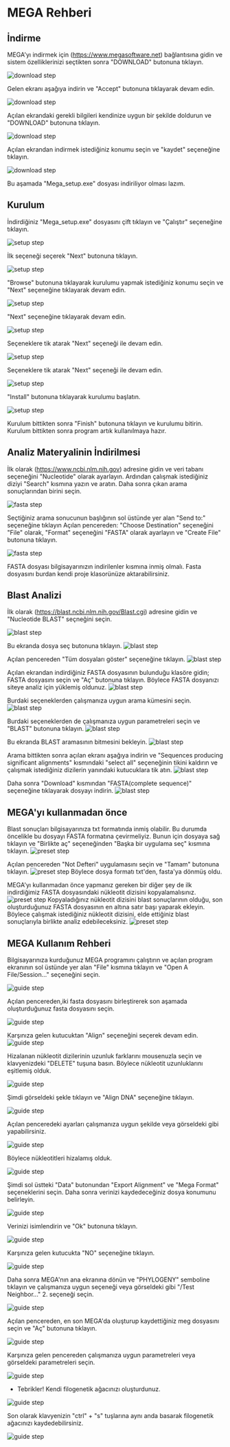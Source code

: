 # MEGA Rehberi
## İndirme
MEGA'yı indirmek için (https://www.megasoftware.net) bağlantısına gidin ve sistem özelliklerinizi seçtikten sonra "DOWNLOAD" butonuna tıklayın.

![download step](images/mega_download1.png)

Gelen ekranı aşağıya indirin ve "Accept" butonuna tıklayarak devam edin.

![download step](images/mega_download2.png)

Açılan ekrandaki gerekli bilgileri kendinize uygun bir şekilde doldurun ve "DOWNLOAD" butonuna tıklayın.

![download step](images/mega_download3.png)

Açılan ekrandan indirmek istediğiniz konumu seçin ve "kaydet" seçeneğine tıklayın.

![download step](images/mega_download4.png)

Bu aşamada "Mega_setup.exe" dosyası indiriliyor olması lazım.

## Kurulum

İndirdiğiniz "Mega_setup.exe" dosyasını çift tıklayın ve "Çalıştır" seçeneğine tıklayın.

![setup step](images/mega_setup1.png)


İlk seçeneği seçerek "Next" butonuna tıklayın. 

![setup step](images/mega_setup2.png)


"Browse" butonuna tıklayarak kurulumu yapmak istediğiniz konumu seçin ve "Next" seçeneğine tıklayarak devam edin.

![setup step](images/mega_setup3.png)


"Next" seçeneğine tıklayarak devam edin.

![setup step](images/mega_setup4.png)

Seçeneklere tik atarak "Next" seçeneği ile devam edin.

![setup step](images/mega_setup5.png)

Seçeneklere tik atarak "Next" seçeneği ile devam edin.

![setup step](images/mega_setup6.png)

"Install" butonuna tıklayarak kurulumu başlatın.

![setup step](images/mega_setup7.png)

Kurulum bittikten sonra "Finish" butonuna tıklayın ve kurulumu bitirin. Kurulum bittikten sonra program artık kullanılmaya hazır.

## Analiz Materyalinin İndirilmesi

İlk olarak (https://www.ncbi.nlm.nih.gov) adresine gidin ve veri tabanı seçeneğini "Nucleotide" olarak ayarlayın. Ardından çalışmak istediğiniz diziyi "Search" kısmına yazın ve aratın. Daha sonra çıkan arama sonuçlarından birini seçin.

![fasta step](images/mega_fasta1.png)

Seçtiğiniz arama sonucunun başlığının sol üstünde yer alan "Send to:" seçeneğine tıklayın
Açılan pencereden: 
"Choose Destination" seçeneğini "File" olarak,
"Format" seçeneğini "FASTA" olarak ayarlayın ve "Create File" butonuna tıklayın.

![fasta step](images/mega_fasta2.png)

FASTA dosyası bilgisayarınızın indirilenler kısmına inmiş olmalı. Fasta dosyasını burdan kendi proje klasorünüze aktarabilirsiniz.

## Blast Analizi

İlk olarak (https://blast.ncbi.nlm.nih.gov/Blast.cgi) adresine gidin ve "Nucleotide BLAST" seçneğini seçin.

![blast step](images/mega_blast1.png)

Bu ekranda dosya seç butonuna tıklayın.
![blast step](images/mega_blast2.png)

Açılan pencereden "Tüm dosyaları göster" seçeneğine tıklayın.
![blast step](images/mega_blast3.png)

Açılan ekrandan indirdiğiniz FASTA dosyasının bulunduğu klasöre gidin; FASTA dosyasını seçin ve "Aç" butonuna tıklayın.
Böylece FASTA dosyanızı siteye analiz için yüklemiş oldunuz.
![blast step](images/mega_blast4.png)

Burdaki seçeneklerden çalışmanıza uygun arama kümesini seçin.
![blast step](images/mega_blast5.png)

Burdaki seçeneklerden de çalışmanıza uygun parametreleri seçin ve "BLAST" butonuna tıklayın.
![blast step](images/mega_blast6.png)

Bu ekranda BLAST aramasının bitmesini bekleyin.
![blast step](images/mega_blast7.png)

Arama bittikten sonra açılan ekranı aşağıya indirin ve "Sequences producing significant alignments" kısmındaki "select all" seçeneğinin tikini kaldırın ve çalışmak istediğiniz dizilerin yanındaki kutucuklara tik atın.
![blast step](images/mega_blast8.png)

Daha sonra "Download" kısmından "FASTA(complete sequence)" seçeneğine tıklayarak dosyayı indirin.
![blast step](images/mega_blast9.png)

## MEGA'yı kullanmadan önce

Blast sonuçları bilgisayarınıza txt formatında inmiş olabilir. Bu durumda öncelikle bu dosyayı FASTA formatına çevirmeliyiz. Bunun için dosyaya sağ tıklayın ve "Birlikte aç" seçeneğinden "Başka bir uygulama seç" kısmına tıklayın.
![preset step](images/mega_preset1.png)

Açılan pencereden "Not Defteri" uygulamasını seçin ve "Tamam" butonuna tıklayın.
![preset step](images/mega_preset2.png)
Böylece dosya formatı txt'den, fasta'ya dönmüş oldu.



MEGA'yı kullanmadan önce yapmanız gereken bir diğer şey de ilk indirdiğimiz FASTA dosyasındaki nükleotit dizisini kopyalamalısınız.
![preset step](images/mega_preset4.png)
Kopyaladığınız nükleotit dizisini blast sonuçlarının olduğu, son oluşturduğunuz FASTA dosyasının en altına satır başı yaparak ekleyin.
Böylece çalışmak istediğiniz nükleotit dizisini, elde ettiğiniz blast sonuçlarıyla birlikte analiz edebileceksiniz.
![preset step](images/mega_preset3.png)

## MEGA Kullanım Rehberi

Bilgisayarınıza kurduğunuz MEGA programını çalıştırın ve açılan program ekranının sol üstünde yer alan "File" kısmına tıklayın ve "Open A File/Session..." seçeneğini seçin.

![guide step](images/mega_guide1.png)

Açılan pencereden,iki fasta dosyasını birleştirerek son aşamada oluşturduğunuz fasta dosyasını seçin.

![guide step](images/mega_guide2.png)

Karşınıza gelen kutucuktan "Align" seçeneğini seçerek devam edin.
![guide step](images/mega_guide3.png)

Hizalanan nükleotit dizilerinin uzunluk farklarını mousenuzla seçin ve klavyenizdeki "DELETE" tuşuna basın.
Böylece nükleotit uzunluklarını eşitlemiş olduk.

![guide step](images/mega_guide4.png)

Şimdi görseldeki şekle tıklayın ve "Align DNA" seçeneğine tıklayın.

![guide step](images/mega_guide5.png)

Açılan penceredeki ayarları çalışmanıza uygun şekilde veya görseldeki gibi yapabilirsiniz.

![guide step](images/mega_guide6.png)

Böylece nükleotitleri hizalamış olduk.

![guide step](images/mega_guide7.png)

Şimdi sol üstteki "Data" butonundan "Export Alignment" ve "Mega Format" seçeneklerini seçin. Daha sonra verinizi kaydedeceğiniz dosya konumunu belirleyin.

![guide step](images/mega_guide8.png)

Verinizi isimlendirin ve "Ok" butonuna tıklayın.

![guide step](images/mega_guide9.png)

Karşınıza gelen kutucukta "NO" seçeneğine tıklayın.

![guide step](images/mega_guide10.png)

Daha sonra MEGA'nın ana ekranına dönün ve "PHYLOGENY" semboline tıklayın ve çalışmanıza uygun seçeneği veya görseldeki gibi "/Test Neighbor..." 2. seçeneği seçin.

![guide step](images/mega_guide11.png)

Açılan pencereden, en son MEGA'da oluşturup kaydettiğiniz meg dosyasını seçin ve "Aç" butonuna tıklayın.

![guide step](images/mega_guide12.png)

Karşınıza gelen pencereden çalışmanıza uygun parametreleri veya görseldeki parametreleri seçin.

![guide step](images/mega_guide13.png)

+ Tebrikler! Kendi filogenetik ağacınızı oluşturdunuz.

![guide step](images/mega_guide14.png)

Son olarak klavyenizin "ctrl" + "s" tuşlarına aynı anda basarak filogenetik ağacınızı kaydedebilirsiniz.

![guide step](images/mega_guide15.png)

